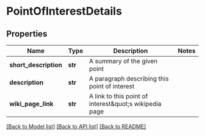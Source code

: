 # PointOfInterestDetails

## Properties
Name | Type | Description | Notes
------------ | ------------- | ------------- | -------------
**short_description** | **str** | A summary of the given point | 
**description** | **str** | A paragraph describing this point of interest | 
**wiki_page_link** | **str** | A link to this point of interest&amp;quot;s wikipedia page | 

[[Back to Model list]](../README.md#documentation-for-models) [[Back to API list]](../README.md#documentation-for-api-endpoints) [[Back to README]](../README.md)


